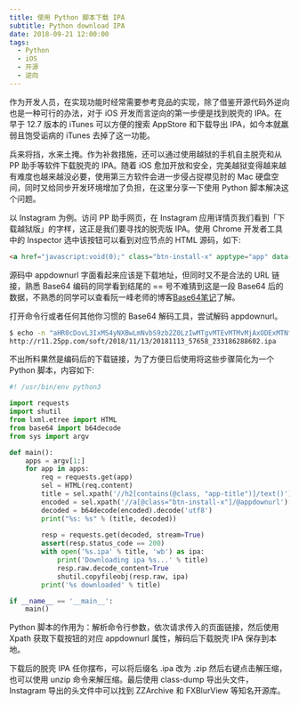 ```yaml
---
title: 使用 Python 脚本下载 IPA
subtitle: Python download IPA
date: 2018-09-21 12:00:00
tags:
  - Python
  - iOS
  - 开源
  - 逆向
---
```


作为开发人员，在实现功能时经常需要参考竞品的实现，除了借鉴开源代码外逆向也是一种可行的办法，对于 iOS 开发而言逆向的第一步便是找到脱壳的 IPA。在早于 12.7 版本的 iTunes 可以方便的搜索 AppStore 和下载导出 IPA，如今本就羸弱且饱受诟病的 iTunes 去掉了这一功能。

兵来将挡，水来土掩。作为补救措施，还可以通过使用越狱的手机自主脱壳和从 PP 助手等软件下载脱壳的 IPA。随着 iOS 愈加开放和安全，完美越狱变得越来越有难度也越来越没必要，使用第三方软件会进一步侵占捉襟见肘的 Mac 硬盘空间，同时又给同步开发环境增加了负担，在这里分享一下使用 Python 脚本解决这个问题。

以 Instagram 为例。访问 PP 助手网页，在 Instagram 应用详情页我们看到「下载越狱版」的字样，这正是我们要寻找的脱壳版 IPA。使用 Chrome 开发者工具中的 Inspector 选中该按钮可以看到对应节点的 HTML 源码，如下:

```html
<a href="javascript:void(0);" class="btn-install-x" apptype="app" data-id="596531" data-iid="389801252" appname="Instagram" appversion="71.0" appdownurl="aHR0cDovL3IxMS4yNXBwLmNvbS9zb2Z0LzIwMTgvMTEvMTMvMjAxODExMTNfNTc2NThfMjMzMTg2Mjg4NjAyLmlwYQ==" closetimer="-1" onclick="return ppOneKeySetup(this)" data-stat-act="jb" data-stat-pos="install">下载越狱版</a>
```

源码中 appdownurl 字面看起来应该是下载地址，但同时又不是合法的 URL 链接，熟悉 Base64 编码的同学看到结尾的 == 号不难猜到这是一段 Base64 后的数据，不熟悉的同学可以查看阮一峰老师的博客[Base64笔记](http://www.ruanyifeng.com/blog/2008/06/base64.html)了解。

打开命令行或者任何其他你习惯的 Base64 解码工具，尝试解码 appdownurl。

```bash
$ echo -n "aHR0cDovL3IxMS4yNXBwLmNvbS9zb2Z0LzIwMTgvMTEvMTMvMjAxODExMTNfNTc2NThfMjMzMTg2Mjg4NjAyLmlwYQ==" | base64 -D
http://r11.25pp.com/soft/2018/11/13/20181113_57658_233186288602.ipa
```

不出所料果然是编码后的下载链接，为了方便日后使用将这些步骤简化为一个 Python 脚本，内容如下:

```python
#! /usr/bin/env python3

import requests
import shutil
from lxml.etree import HTML
from base64 import b64decode
from sys import argv

def main():
    apps = argv[1:]
    for app in apps:
        req = requests.get(app)
        sel = HTML(req.content)
        title = sel.xpath('//h2[contains(@class, "app-title")]/text()')[-1]
        encoded = sel.xpath('//a[@class="btn-install-x"]/@appdownurl')[-1]
        decoded = b64decode(encoded).decode('utf8')
        print("%s: %s" % (title, decoded))
        
        resp = requests.get(decoded, stream=True)
        assert(resp.status_code == 200)
        with open('%s.ipa' % title, 'wb') as ipa:
            print('Downloading ipa %s...' % title)
            resp.raw.decode_content=True
            shutil.copyfileobj(resp.raw, ipa)
        print('%s downloaded' % title)

if __name__ == '__main__':
    main()
```

Python 脚本的作用为：解析命令行参数，依次请求传入的页面链接，然后使用 Xpath 获取下载按钮的对应 appdownurl 属性，解码后下载脱壳 IPA 保存到本地。

下载后的脱壳 IPA 任你摆布，可以将后缀名 .ipa 改为 .zip 然后右键点击解压缩，也可以使用 unzip 命令来解压缩。最后使用 class-dump 导出头文件，Instagram 导出的头文件中可以找到 ZZArchive 和 FXBlurView 等知名开源库。